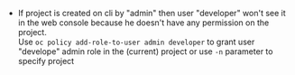 - If project is created on cli by "admin" then user "developer" won't see it in the web console because he doesn't have any permission on the project.  
  Use ```oc policy add-role-to-user admin developer``` to grant user "develope" admin role in the (current) project or use ```-n``` parameter to specify project
